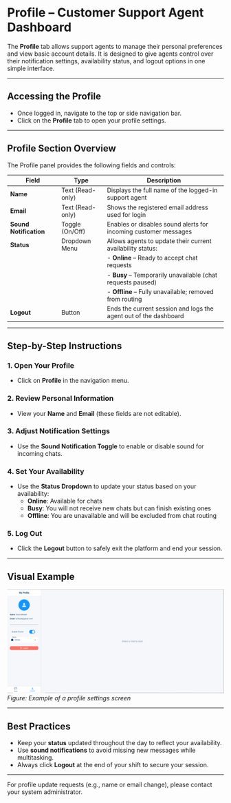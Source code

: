 # Profile – Customer Support Agent Dashboard

The **Profile** tab allows support agents to manage their personal preferences and view basic account details. It is designed to give agents control over their notification settings, availability status, and logout options in one simple interface.

---

## Accessing the Profile

- Once logged in, navigate to the top or side navigation bar.
- Click on the **Profile** tab to open your profile settings.

---

## Profile Section Overview

The Profile panel provides the following fields and controls:

| Field               | Type             | Description                                                                 |
|---------------------|------------------|-----------------------------------------------------------------------------|
| **Name**            | Text (Read-only) | Displays the full name of the logged-in support agent                      |
| **Email**           | Text (Read-only) | Shows the registered email address used for login                          |
| **Sound Notification** | Toggle (On/Off) | Enables or disables sound alerts for incoming customer messages            |
| **Status**          | Dropdown Menu     | Allows agents to update their current availability status:                 |
|                     |                  | - **Online** – Ready to accept chat requests                               |
|                     |                  | - **Busy** – Temporarily unavailable (chat requests paused)                |
|                     |                  | - **Offline** – Fully unavailable; removed from routing                    |
| **Logout**          | Button            | Ends the current session and logs the agent out of the dashboard           |

---

## Step-by-Step Instructions

### 1. Open Your Profile
- Click on **Profile** in the navigation menu.

### 2. Review Personal Information
- View your **Name** and **Email** (these fields are not editable).

### 3. Adjust Notification Settings
- Use the **Sound Notification Toggle** to enable or disable sound for incoming chats.

### 4. Set Your Availability
- Use the **Status Dropdown** to update your status based on your availability:
  - **Online**: Available for chats
  - **Busy**: You will not receive new chats but can finish existing ones
  - **Offline**: You are unavailable and will be excluded from chat routing

### 5. Log Out
- Click the **Logout** button to safely exit the platform and end your session.

---

## Visual Example

![Profile Page Screenshot](assets/profile.png)
*Figure: Example of a profile settings screen*

---

## Best Practices

- Keep your **status** updated throughout the day to reflect your availability.
- Use **sound notifications** to avoid missing new messages while multitasking.
- Always click **Logout** at the end of your shift to secure your session.

---

For profile update requests (e.g., name or email change), please contact your system administrator.
